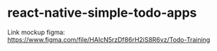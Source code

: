 # react-native-simple-todo-apps

Link mockup figma: https://www.figma.com/file/HAIcN5rzDf86rH2iS8R6vz/Todo-Training
